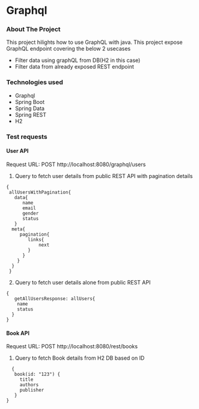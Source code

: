# Graphql

### About The Project
This project hilights how to use GraphQL with java.
This project expose GraphQL endpoint covering the below 2 usecases
* Filter data using graphQL from DB(H2 in this case)
* Filter data from already exposed REST endpoint

### Technologies used
* Graphql
* Spring Boot
* Spring Data
* Spring REST
* H2

### Test requests
#### User API
Request URL: POST http://localhost:8080/graphql/users
1. Query to fetch user details from public REST API with pagination details 
```
{
 allUsersWithPagination{
   data{
      name
      email
      gender
      status
   }
  meta{
     pagination{
        links{
            next
        }
      }
    }
  }
 }
```
2. Query to fetch user details alone from public REST API 
```
{
   getAllUsersResponse: allUsers{
	name
	status
  }
}
```

#### Book API
Request URL: POST http://localhost:8080/rest/books
1. Query to fetch Book details from H2 DB based on ID 
```
  {
   book(id: "123") {
     title
     authors
     publisher
   }
}
```

